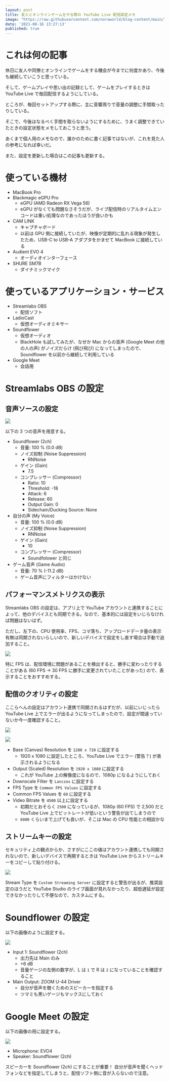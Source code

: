 ```yaml
---
layout: post
title: 友人とオンラインゲームをやる際の YouTube Live 配信設定メモ
image: "https://raw.githubusercontent.com/noraworld/blog-content/main/live-streaming-configuration/streamlabs_obs.png"
date: '2021-08-16 13:27:13'
published: true
---
```


# これは何の記事
休日に友人や同僚とオンラインでゲームをする機会が今までに何度かあり、今後も継続していこうと思っている。

そして、ゲームプレイや思い出の記録として、ゲームをプレイするときは YouTube Live で毎回配信するようにしている。

ところが、毎回セットアップする際に、主に音響周りで音量の調整に手間取ったりしている。

そこで、今後はなるべく手間を取らないようにするために、うまく調整できていたときの設定状態をメモしておこうと思う。

あくまで個人用のメモなので、誰かのために書く記事ではないが、これを見た人の参考になれば幸いだ。

また、設定を更新した場合はこの記事も更新する。

# 使っている機材
* MacBook Pro
* Blackmagic eGPU Pro
  * eGPU (AMD Radeon RX Vega 56)
  * eGPU がなくても問題なさそうだが、ライブ配信時のリアルタイムエンコードは重い処理なのであったほうが良いかも
* CAM LINK
  * キャプチャボード
  * 以前は GPU 側に接続していたが、映像が定期的に乱れる現象が発生したため、USB-C to USB-A アダプタをかませて MacBook に接続している
* Audient EVO 4
  * オーディオインターフェース
* SHURE SM7B
  * ダイナミックマイク

# 使っているアプリケーション・サービス
* Streamlabs OBS
  * 配信ソフト
* LadioCast
  * 仮想オーディオミキサー
* Soundflower
  * 仮想オーディオ
  * BlackHole も試してみたが、なぜか Mac からの音声 (Google Meet の他の人の声) がノイズだらけ (飛び飛び) になってしまったので、Soundflower を以前から継続して利用している
* Google Meet
  * 会話用

# Streamlabs OBS の設定
## 音声ソースの設定
![](https://raw.githubusercontent.com/noraworld/blog-content/main/live-streaming-configuration/Screen-Shot-2021-08-15-at-22.14.39.png)

以下の 3 つの音声を用意する。

* Soundflower (2ch)
  * 音量: 100 % (0.0 dB)
  * ノイズ抑制 (Noise Suppression)
      * RNNoise
  * ゲイン (Gain)
      * 7.5
  * コンプレッサー (Compressor)
      * Ratio: 10
      * Threshold: -18
      * Attack: 6
      * Release: 60
      * Output Gain: 0
      * Sidechain/Ducking Source: None
* 自分の声 (My Voice)
  * 音量: 100 % (0.0 dB)
  * ノイズ抑制 (Noise Suppression)
      * RNNoise
  * ゲイン (Gain)
      * 10
  * コンプレッサー (Compressor)
      * Soundfolower と同じ
* ゲーム音声 (Game Audio)
  * 音量: 70 % (-11.2 dB)
  * ゲーム音声にフィルターはかけない

## パフォーマンスメトリクスの表示
Streamlabs OBS の設定は、アプリ上で YouTube アカウントと連携することによって、他のデバイスとも同期できる。なので、基本的には設定をいじらなければ問題はないはず。

ただし、左下の、CPU 使用率、FPS、コマ落ち、アップロードデータ量の表示有無は同期されないらしいので、新しいデバイスで設定をし直す場合は手動で追加すること。

![](https://raw.githubusercontent.com/noraworld/blog-content/main/live-streaming-configuration/Screen-Shot-2021-08-16-at-21.36.59.png)

特に FPS は、配信環境に問題があることを検出すると、勝手に変わったりすることがある (60 FPS → 30 FPS に勝手に変更されていたことがあった) ので、表示することをおすすめする。

## 配信のクオリティの設定
ここらへんの設定はアカウント連携で同期されるはずだが、以前にいじったら YouTube Live 上でエラーが出るようになってしまったので、設定が間違っていないか今一度確認すること。

![](https://raw.githubusercontent.com/noraworld/blog-content/main/live-streaming-configuration/Screen-Shot-2021-08-16-at-22.09.26.png)

![](https://raw.githubusercontent.com/noraworld/blog-content/main/live-streaming-configuration/Screen-Shot-2021-08-16-at-22.09.55.png)

* Base (Canvas) Resolution を `1280 x 720` に設定する
  * 1920 x 1080 に設定したところ、YouTube Live でエラー (警告？) が表示されるようになる
* Output (Scaled) Resolution を `1920 x 1080` に設定する
  * これが YouTube 上の解像度になるので、1080p になるようにしておく
* Downscale Filter を `Lanczos` に設定する
* FPS Type を `Common FPS Values` に設定する
* Common FPS Values を `60` に設定する
* Video Bitrate を `4500` 以上に設定する
  * 初期だとおそらく `2500` になっているが、1080p (60 FPS) で 2,500 だと YouTube Live 上でビットレートが低いという警告が出てしまうので
  * `6000` くらいまで上げても良いが、そこは Mac の CPU 性能との相談かな

## ストリームキーの設定
セキュリティ上の観点からか、さすがにここの値はアカウント連携しても同期されないので、新しいデバイスで再開するときは YouTube Live からストリームキーをコピーして貼り付ける。

![](https://raw.githubusercontent.com/noraworld/blog-content/main/live-streaming-configuration/Screen-Shot-2021-08-16-at-22.10.31.png)

Stream Type を `Custom Streaming Server` に設定すると警告が出るが、推奨設定のほうだと YouTube Studio のライブ画面が見れなかったり、超低遅延が設定できなかったりして不便なので、カスタムにする。

# Soundflower の設定
以下の画像のように設定する。

![](https://raw.githubusercontent.com/noraworld/blog-content/main/live-streaming-configuration/Screen%20Shot%202021-10-10%20at%2018.20.04.png)

* Input 1: Soundflower (2ch)
  * 出力先は Main のみ
  * +6 dB
  * 音量ゲージの左側の数字が、L は `1` で R は `2` になっていることを確認すること
* Main Output: ZOOM U-44 Driver
  * 自分が音声を聴くためのスピーカーを指定する
  * ツマミも黒いゲージもマックスにしておく

# Google Meet の設定
以下の画像の用に設定する。

![](https://raw.githubusercontent.com/noraworld/blog-content/main/live-streaming-configuration/Screen-Shot-2021-08-16-at-21.12.15-1.png)

* Microphone: EVO4
* Speaker: Soundflower (2ch)

スピーカーを Soundflower (2ch) にすることが重要！ 自分が音声を聞くヘッドフォンなどを指定してしまうと、配信ソフト側に音が入らないので注意。
